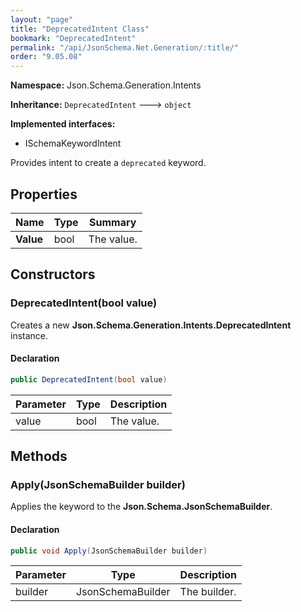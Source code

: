 ```yaml
---
layout: "page"
title: "DeprecatedIntent Class"
bookmark: "DeprecatedIntent"
permalink: "/api/JsonSchema.Net.Generation/:title/"
order: "9.05.08"
---
```

**Namespace:** Json.Schema.Generation.Intents

**Inheritance:**
`DeprecatedIntent`
 🡒 
`object`

**Implemented interfaces:**

- ISchemaKeywordIntent

Provides intent to create a `deprecated` keyword.

## Properties

| Name | Type | Summary |
|---|---|---|
| **Value** | bool | The value. |

## Constructors

### DeprecatedIntent(bool value)

Creates a new **Json.Schema.Generation.Intents.DeprecatedIntent** instance.

#### Declaration

```c#
public DeprecatedIntent(bool value)
```

| Parameter | Type | Description |
|---|---|---|
| value | bool | The value. |


## Methods

### Apply(JsonSchemaBuilder builder)

Applies the keyword to the **Json.Schema.JsonSchemaBuilder**.

#### Declaration

```c#
public void Apply(JsonSchemaBuilder builder)
```

| Parameter | Type | Description |
|---|---|---|
| builder | JsonSchemaBuilder | The builder. |


